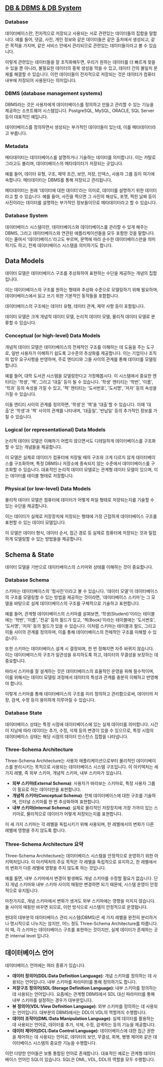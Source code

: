 ## [DB & DBMS & DB System](https://www.youtube.com/watch?v=aL0XXc1yGPs&list=PLcXyemr8ZeoREWGhhZi5FZs6cvymjIBVe&index=1)

### Database

데이터베이스란, 전자적으로 저장되고 사용되는 서로 관련있는 데이터들의 집합을 말합니다. 예를 들어, 댓글, 사진, 개인 정보와 같은 데이터들은 같은 출처에서 생성되고, 같은 목적을 가지며, 같은 서비스 안에서 관리되므로 관련있는 데이터들이라고 볼 수 있습니다. 

이렇게 관련있는 데이터들을 잘 조직화해두면, 우리가 원하는 데이터를 더 빠르게 찾을 수 있을 뿐 아니라, 불필요한 데이터의 중복 생성을 막을 수 있고, 데이터 간의 불일치 문제를 해결할 수 있습니다. 이런 데이터들이 전자적으로 저장되는 것은 데이터가 컴퓨터 내부에 저장되어 사용된다는 의미입니다. 

### DBMS (database management systems)

DBMS라는 것은 사용자에게 데이터베이스를 정의하고 만들고 관리할 수 있는 기능을 제공하는 소프트웨어 시스템입니다. PostgreSQL, MySQL, ORACLE, SQL Server 등이 대표적인 예입니다. 

데이터베이스를 정의하면서 생성되는 부가적인 데이터들이 있는데, 이를 메타데이터라고 부릅니다. 

### Metadata 

메타데이터는 데이터베이스를 설명하거나 기술하는 데이터를 의미합니다. 이는 카탈로그라고도 불리며, 데이터베이스의 메타데이터가 저장되는 곳입니다. 

예를 들어, 데이터 유형, 구조, 제약 조건, 보안, 저장, 인덱스, 사용자 그룹 등이 여기에 속합니다. 메타데이터는 DBMS를 통해 저장되고 관리됩니다. 

메타데이터는 원래 '데이터에 대한 데이터'라는 의미로, 데이터를 설명하기 위한 데이터라고 할 수 있습니다. 예를 들어, 사진을 찍으면 그 사진의 해상도, 포맷, 찍힌 날짜 등이 사진이라는 데이터를 설명하는 부가적인 정보들이므로 메타데이터라고 할 수 있습니다. 

### Database System 

데이터베이스 시스템이란, 데이터베이스와 데이터베이스를 관리할 수 있게 해주는 DBMS, 그리고 데이터베이스와 연관된 애플리케이션들을 모두 포함한 것을 말합니다. 이는 줄여서 '데이터베이스'라고도 부르며, 문맥에 따라 순수한 데이터베이스만을 의미하기도 하고, 전체 데이터베이스 시스템을 의미하기도 합니다. 

## Data Models

데이터 모델은 데이터베이스 구조를 추상화하여 표현하는 수단을 제공하는 개념의 집합입니다. 

이는 데이터베이스의 구조를 원하는 형태와 추상화 수준으로 모델링하기 위해 필요하며, 데이터베이스에서 읽고 쓰기 위한 기본적인 동작들을 포함합니다. 

데이터베이스의 구조에는 데이터 유형, 데이터 관계, 제약 사항 등이 포함됩니다. 

데이터 모델은 크게 개념적 데이터 모델, 논리적 데이터 모델, 물리적 데이터 모델로 분류할 수 있습니다.

### Conceptual (or high-level) Data Models

개념적 데이터 모델은 데이터베이스의 전체적인 구조를 이해하는 데 도움을 주는 도구로, 일반 사용자가 이해하기 쉽도록 고수준의 추상화를 제공합니다. 이는 기업이나 조직의 업무 요구사항을 반영하며, 주로 엔티티와 그들 사이의 관계를 통해 데이터를 모델링합니다.

예를 들어, 대학 도서관 시스템을 모델링한다고 가정해봅시다. 이 시스템에서 중요한 엔티티는 '학생', '책', 그리고 '대출' 등이 될 수 있습니다. '학생' 엔티티는 '학번', '이름', '학과' 등의 속성을 가질 수 있고, '책' 엔티티는 '도서번호', '도서명', '저자' 등의 속성을 가질 수 있습니다.

이들 엔티티 사이의 관계를 정의하면, '학생'은 '책'을 '대출'할 수 있습니다. 이때 '대출'은 '학생'과 '책' 사이의 관계를 나타내며, '대출일', '반납일' 등의 추가적인 정보를 가질 수 있습니다.

### Logical (or representational) Data Models

논리적 데이터 모델은 이해하기 어렵지 않으면서도 디테일하게 데이터베이스를 구조화할 수 있는 개념들을 제공합니다. 

이 모델은 실제로 데이터가 컴퓨터에 저장될 때의 구조와 크게 다르지 않게 데이터베이스를 구조화하며, 특정 DBMS나 저장소에 종속되지 않는 수준에서 데이터베이스를 구조화할 수 있습니다. 대표적인 논리적 데이터 모델로는 관계형 데이터 모델이 있으며, 이는 데이터를 테이블 형태로 저장합니다.

### Physical (or low-level) Data Models 

물리적 데이터 모델은 컴퓨터에 데이터가 어떻게 파일 형태로 저장되는지를 기술할 수 있는 수단을 제공합니다. 

이는 데이터가 실제로 저장장치에 저장되는 형태에 가장 근접하게 데이터베이스 구조를 표현할 수 있는 데이터 모델입니다. 

이 모델은 데이터 형식, 데이터 순서, 접근 경로 등 실제로 컴퓨터에 저장되는 것과 밀접하게 모델링할 수 있는 방법들을 제공합니다.

## Schema & State

데이터 모델을 기반으로 데이터베이스의 스키마와 상태를 이해하는 것이 중요합니다.

### Database Schema  

스키마는 데이터베이스의 '청사진'이라고 볼 수 있습니다. '데이터 모델'이 데이터베이스의 구조를 모델링할 수 있는 방법을 제공하는 것이라면, '데이터베이스 스키마'는 그 모델을 바탕으로 실제 데이터베이스의 구조를 구체적으로 기술하고 표현합니다.

예를 들어, 관계형 데이터베이스의 스키마를 살펴보면, '학생(Student)'이라는 테이블에는 '학번', '이름', '전공' 등의 필드가 있고, '책(Book)'이라는 테이블에는 '도서번호', '도서명', '저자' 등의 필드가 있을 수 있습니다. 이처럼 스키마는 테이블과 필드, 그리고 이들 사이의 관계를 정의하며, 이를 통해 데이터베이스의 전체적인 구조를 이해할 수 있습니다.

또한 스키마는 데이터베이스 설계 시 결정되며, 한 번 정해지면 자주 바뀌지 않습니다. 이는 데이터베이스의 구조가 일관성을 유지하도록 하고, 데이터의 무결성을 보장하는 데 중요합니다.

따라서 스키마를 잘 설계하는 것은 데이터베이스의 효율적인 운영을 위해 필수적이며, 이를 위해서는 데이터 모델링 과정에서 데이터의 특성과 관계를 충분히 이해하고 반영해야 합니다.

이렇게 스키마를 통해 데이터베이스의 구조를 미리 정의하고 관리함으로써, 데이터의 저장, 검색, 수정 등이 용이하게 이루어질 수 있습니다.

### Database State

데이터베이스 상태는 특정 시점에 데이터베이스에 있는 실제 데이터를 의미합니다. 시간이 지남에 따라 데이터는 추가, 수정, 삭제 등의 변경이 있을 수 있으므로, 특정 시점의 데이터베이스 상태는 해당 시점의 데이터 인스턴스 집합을 나타냅니다.

### Three-Schema Architecture

Three-Schema Architecture는 사용자 애플리케이션으로부터 물리적인 데이터베이스를 분리시키는 목적으로 사용되는 데이터베이스 시스템 구조입니다. 이 아키텍처는 세 가지 레벨, 즉 외부 스키마, 개념적 스키마, 내부 스키마가 있습니다.

- **외부 스키마(External Schema)**: 사용자가 바라보는 스키마로, 특정 사용자 그룹이 필요로 하는 데이터만을 표현합니다.
- **개념적 스키마(Conceptual Schema)**: 전체 데이터베이스에 대한 구조를 기술하며, 인터널 스키마를 한 번 추상화하여 표현합니다.
- **내부 스키마(Internal Schema)**: 실제로 물리적인 저장장치에 가장 가까이 있는 스키마로, 물리적으로 데이터가 어떻게 저장되는지를 표현합니다.

이 세 가지 스키마는 각 레벨을 독립시키기 위해 사용되며, 한 레벨에서의 변화가 다른 레벨에 영향을 주지 않도록 합니다.

### Three-Schema Architecture 요약

Three-Schema Architecture는 데이터베이스 시스템을 안정적으로 운영하기 위한 아키텍처입니다. 이 아키텍처의 주요 목적은 각 레벨을 독립적으로 유지하고, 한 레벨에서의 변화가 다른 레벨에 영향을 주지 않도록 하는 것입니다.

예를 들면, 내부 스키마에서 변경이 발생해도 개념 스키마를 수정할 필요가 없습니다. 단지 개념 스키마와 내부 스키마 사이의 매핑만 변경하면 되기 때문에, 시스템 운영이 안정적으로 유지됩니다. 

마찬가지로, 개념 스키마에서 변화가 생겨도 외부 스키마에는 영향을 미치지 않습니다. 둘 사이의 매핑만 바꾸면 되므로, 이런 방식으로 시스템이 안정적으로 운영됩니다.

현대의 대부분의 데이터베이스 관리 시스템(DBMS)은 세 가지 레벨을 완전히 분리하거나 명시적으로 나누지는 않지만, 어느 정도 Three-Schema Architecture를 따릅니다. 이 때, 각 스키마는 데이터베이스 구조를 표현하는 것이지만, 실제 데이터가 존재하는 곳은 internal level 입니다.

## 데이터베이스 언어

데이터베이스 언어에는 여러 종류가 있습니다.

- **데이터 정의어(DDL:Data Definition Language)**: 개념 스키마를 정의하는 데 사용되는 언어입니다. 내부 스키마를 파라미터를 통해 정의하기도 합니다.
- **저장구조 정의어(SDL:Storage Definition Language)**: 내부 스키마를 정의하는 데 사용되는 언어입니다. 요즘에는 관계형 DBMS에서 SDL 대신 파라미터를 통해 내부 스키마를 설정하는 경우가 대부분입니다.
- **뷰 정의어(VDL:View Definition Language)**: 외부 스키마를 정의하는 데 사용되는 언어입니다. 대부분의 DBMS에서는 DDL이 VDL의 역할까지 수행합니다.
- **데이터 조작어(DML:Data Manipulation Language)**: 실제 데이터를 활용하는 데 사용되는 언어로, 데이터를 추가, 삭제, 수정, 검색하는 등의 기능을 제공합니다.
- **데이터 제어어(DCL:Data Control Language)**: 데이터베이스에 대한 접근 권한을 제어하는 데 사용되는 언어로, 데이터의 보안, 무결성, 회복, 병행 제어와 같은 데이터베이스 시스템의 중요한 기능을 수행합니다.

이런 다양한 언어들은 보통 통합된 언어로 존재합니다. 대표적인 예로는 관계형 데이터베이스 언어인 SQL이 있습니다. SQL은 DML, VDL, DDL의 역할을 모두 수행합니다.

